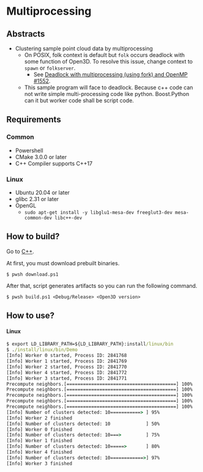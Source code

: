 # Multiprocessing

## Abstracts

* Clustering sample point cloud data by multiprocessing
  * On POSIX, folk context is default but `folk` occurs deadlock with some function of Open3D. To resolve this issue, change context to `spawn` or `folkserver`.
    * See [Deadlock with multiprocessing (using fork) and OpenMP #1552](https://github.com/isl-org/Open3D/issues/1552).
  * This sample program will face to deadlock. Because c++ code can not write simple multi-processing code like python. Boost.Python can it but worker code shall be script code.

## Requirements

### Common

* Powershell
* CMake 3.0.0 or later
* C++ Compiler supports C++17

### Linux

* Ubuntu 20.04 or later
* glibc 2.31 or later
* OpenGL
  * `sudo apt-get install -y libglu1-mesa-dev freeglut3-dev mesa-common-dev libc++-dev`

## How to build?

Go to [C++](..).

At first, you must download prebuilt binaries.

````shell
$ pwsh download.ps1
````

After that, script generates artifacts so you can run the following command.

````shell
$ pwsh build.ps1 <Debug/Release> <Open3D version>
````

## How to use?

#### Linux

````bat
$ export LD_LIBRARY_PATH=${LD_LIBRARY_PATH}:install/linux/bin
$ ./install/linux/bin/Demo
[Info] Worker 0 started, Process ID: 2841768
[Info] Worker 1 started, Process ID: 2841769
[Info] Worker 2 started, Process ID: 2841770
[Info] Worker 4 started, Process ID: 2841772
[Info] Worker 3 started, Process ID: 2841771
Precompute neighbors.[========================================] 100%
Precompute neighbors.[========================================] 100%
Precompute neighbors.[========================================] 100%
Precompute neighbors.[========================================] 100%
Precompute neighbors.[========================================] 100%
[Info] Number of clusters detected: 10===========> ] 95%
[Info] Worker 2 finished
[Info] Number of clusters detected: 10             ] 50%
[Info] Worker 0 finished
[Info] Number of clusters detected: 10===>         ] 75%
[Info] Worker 1 finished
[Info] Number of clusters detected: 10=====>       ] 80%
[Info] Worker 4 finished
[Info] Number of clusters detected: 10============>] 97%
[Info] Worker 3 finished
````